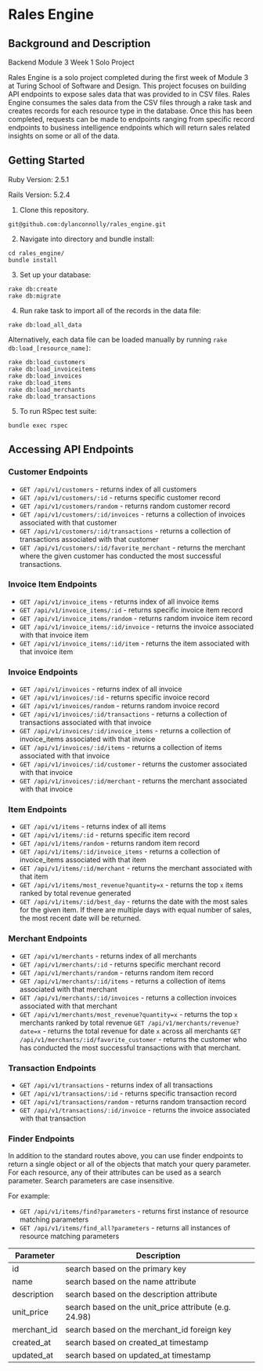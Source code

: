 # Rales Engine

## Background and Description

Backend Module 3 Week 1 Solo Project

Rales Engine is a solo project completed during the first week of Module 3 at Turing School of Software and Design. This project focuses on building API endpoints to expose sales data that was provided to in CSV files. Rales Engine consumes the sales data from the CSV files through a rake task and creates records for each resource type in the database. Once this has been completed, requests can be made to endpoints ranging from specific record endpoints to business intelligence endpoints which will return sales related insights on some or all of the data.

## Getting Started

Ruby Version: 2.5.1

Rails Version: 5.2.4

1. Clone this repository.

```
git@github.com:dylanconnolly/rales_engine.git
```
2. Navigate into directory and bundle install:

```
cd rales_engine/
bundle install
```
3. Set up your database:
```
rake db:create
rake db:migrate
```
4. Run rake task to import all of the records in the data file:

```
rake db:load_all_data
```
Alternatively, each data file can be loaded manually by running `rake db:load_[resource_name]`:
```
rake db:load_customers
rake db:load_invoiceitems
rake db:load_invoices
rake db:load_items
rake db:load_merchants
rake db:load_transactions
```
5. To run RSpec test suite:

```
bundle exec rspec
```
## Accessing API Endpoints

### Customer Endpoints
* `GET /api/v1/customers` - returns index of all customers
* `GET /api/v1/customers/:id` - returns specific customer record
* `GET /api/v1/customers/random` - returns random customer record
* `GET /api/v1/customers/:id/invoices` - returns a collection of invoices associated with that customer
* `GET /api/v1/customers/:id/transactions` - returns a collection of transactions associated with that customer
* `GET /api/v1/customers/:id/favorite_merchant` - returns the merchant where the given customer has conducted the most successful transactions.

### Invoice Item Endpoints
* `GET /api/v1/invoice_items` - returns index of all invoice items
* `GET /api/v1/invoice_items/:id` - returns specific invoice item record
* `GET /api/v1/invoice_items/random` - returns random invoice item record
* `GET /api/v1/invoice_items/:id/invoice` - returns the invoice associated with that invoice item
* `GET /api/v1/invoice_items/:id/item` - returns the item associated with that invoice item

### Invoice Endpoints
* `GET /api/v1/invoices` - returns index of all invoice
* `GET /api/v1/invoices/:id` - returns specific invoice record
* `GET /api/v1/invoices/random` - returns random invoice record
* `GET /api/v1/invoices/:id/transactions` - returns a collection of transactions associated with that invoice
* `GET /api/v1/invoices/:id/invoice_items` - returns a collection of invoice_items associated with that invoice
* `GET /api/v1/invoices/:id/items` - returns a collection of items associated with that invoice
* `GET /api/v1/invoices/:id/customer` - returns the customer associated with that invoice
* `GET /api/v1/invoices/:id/merchant` - returns the merchant associated with that invoice

### Item Endpoints
* `GET /api/v1/items` - returns index of all items
* `GET /api/v1/items/:id` - returns specific item record
* `GET /api/v1/items/random` - returns random item record
* `GET /api/v1/items/:id/invoice_items` - returns a collection of invoice_items associated with that item
* `GET /api/v1/items/:id/merchant` - returns the merchant associated with that item
* `GET /api/v1/items/most_revenue?quantity=x` - returns the top `x` items ranked by total revenue generated
* `GET /api/v1/items/:id/best_day` - returns the date with the most sales for the given item. If there are multiple days with equal number of sales, the most recent date will be returned.

### Merchant Endpoints
* `GET /api/v1/merchants` - returns index of all merchants
* `GET /api/v1/merchants/:id` - returns specific merchant record
* `GET /api/v1/merchants/random` - returns random item record
* `GET /api/v1/merchants/:id/items` - returns a collection of items associated with that merchant
* `GET /api/v1/merchants/:id/invoices` - returns a collection invoices associated with that merchant
* `GET /api/v1/merchants/most_revenue?quantity=x` - returns the top `x` merchants ranked by total revenue
`GET /api/v1/merchants/revenue?date=x` - returns the total revenue for date `x` across all merchants
`GET /api/v1/merchants/:id/favorite_customer` - returns the customer who has conducted the most successful transactions with that merchant.

### Transaction Endpoints
* `GET /api/v1/transactions` - returns index of all transactions
* `GET /api/v1/transactions/:id` - returns specific transaction record
* `GET /api/v1/transactions/random` - returns random transaction record
* `GET /api/v1/transactions/:id/invoice` - returns the invoice associated with that transaction

### Finder Endpoints
In addition to the standard routes above, you can use finder endpoints to return a single object or all of the objects that match your query parameter. For each resource, any of their attributes can be used as a search parameter. Search parameters are case insensitive.

For example:

* `GET /api/v1/items/find?parameters` - returns first instance of resource matching parameters
* `GET /api/v1/items/find_all?parameters` - returns all instances of resource matching parameters

Parameter | Description
--- | ---
id | search based on the primary key
name | search based on the name attribute
description | search based on the description attribute
unit_price | search based on the unit_price attribute (e.g. 24.98)
merchant_id | search based on the merchant_id foreign key
created_at | search based on created_at timestamp
updated_at | search based on updated_at timestamp
